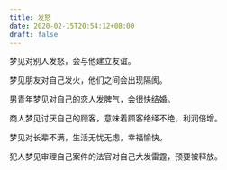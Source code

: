```yaml
---
title: 发怒
date: 2020-02-15T20:54:12+08:00
draft: false
---
```


梦见对别人发怒，会与他建立友谊。<br>


梦见朋友对自己发火，他们之间会出现隔阂。<br>


男青年梦见对自己的恋人发脾气，会很快结婚。<br>


商人梦见讨厌自己的顾客，意味着顾客络绎不绝，利润倍增。<br>


梦见对长辈不满，生活无忧无虑，幸福愉快。<br>


犯人梦见审理自己案件的法官对自己大发雷霆，预要被释放。<br>
